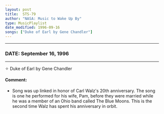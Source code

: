 ```yaml
---
layout: post
title:  STS-79
author: "NASA: Music to Wake Up By"
type: MusicPlaylist
date_modified: 1996-09-16
songs: ["Duke of Earl by Gene Chandler"]
---
```


----
### DATE: September 16, 1996
----
✧ Duke of Earl by Gene Chandler

#### Comment:
* Song was up linked in honor of Carl Walz's 20th anniversary. The song is one he performed for his wife, Pam, before they were married while he was a member of an Ohio band called The Blue Moons. This is the second time Walz has spent his anniversary in orbit.



<br/>
<center>
	<a target="_blank"
	   href="https://twitter.com/intent/tweet?hashtags=Space,NASA,Playlist,NASAWakeupCalls,SpaceProgram&text={{ page.author}}, '{{ page.songs.first }}' {{ page.title }}, {{ page.date | date: '%B %d, %Y' }}. {{ site.url }}{{ page.url }}&via=nasawakeupcalls"><i class="fab fa-twitter" alt="Tweet this page" style="font-size: 1.3em;"></i></a>
	&nbsp; 	<i class="fas fa-user-astronaut" style="font-size: 1.5em;"></i> &nbsp;
    <a type="amzn" search="'Duke of Earl by Gene Chandler'" category="popular music">
    <i class="fab fa-amazon" style="font-size: 1.3em;"></i></a>
</center>
